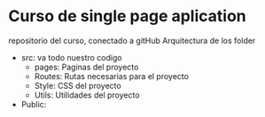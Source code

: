 # Curso de single page aplication

repositorio del curso, conectado a gitHub
Arquitectura de los folder
- src: va todo nuestro codigo
	- pages: Paginas del proyecto
	- Routes: Rutas necesarias para el proyecto
	- Style: CSS del proyecto
	- Utils: Utilidades del proyecto
- Public: